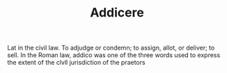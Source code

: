 ---
title: Addicere
permalink: "/definitions/addicere.html"
body: Lat in the civil law. To adjudge or condemn; to assign, allot, or deliver; to
  sell. In the Roman law, addico was one of the three words used to express the extent
  of the clvll jurisdiction of the praetors
published_at: '2018-07-07'
layout: post
---